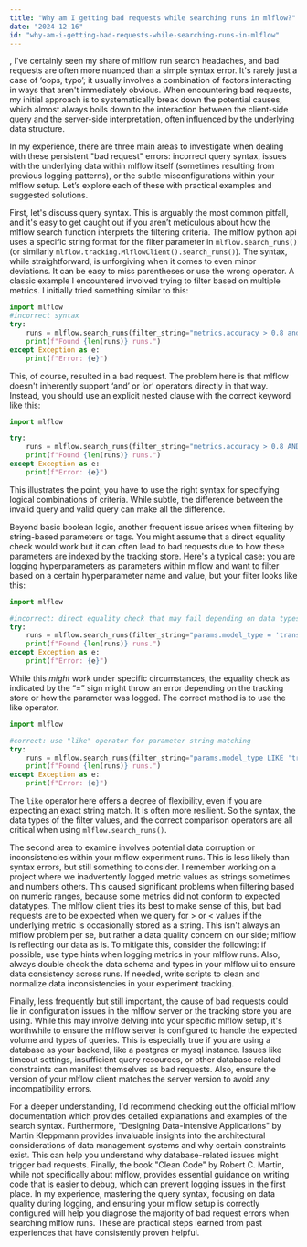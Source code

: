 ```yaml
---
title: "Why am I getting bad requests while searching runs in mlflow?"
date: "2024-12-16"
id: "why-am-i-getting-bad-requests-while-searching-runs-in-mlflow"
---
```


,  I've certainly seen my share of mlflow run search headaches, and bad requests are often more nuanced than a simple syntax error. It's rarely just a case of ‘oops, typo’; it usually involves a combination of factors interacting in ways that aren't immediately obvious. When encountering bad requests, my initial approach is to systematically break down the potential causes, which almost always boils down to the interaction between the client-side query and the server-side interpretation, often influenced by the underlying data structure.

In my experience, there are three main areas to investigate when dealing with these persistent "bad request" errors: incorrect query syntax, issues with the underlying data within mlflow itself (sometimes resulting from previous logging patterns), or the subtle misconfigurations within your mlflow setup. Let’s explore each of these with practical examples and suggested solutions.

First, let's discuss query syntax. This is arguably the most common pitfall, and it's easy to get caught out if you aren’t meticulous about how the mlflow search function interprets the filtering criteria. The mlflow python api uses a specific string format for the filter parameter in `mlflow.search_runs()` (or similarly `mlflow.tracking.MlflowClient().search_runs()`). The syntax, while straightforward, is unforgiving when it comes to even minor deviations. It can be easy to miss parentheses or use the wrong operator. A classic example I encountered involved trying to filter based on multiple metrics. I initially tried something similar to this:

```python
import mlflow
#incorrect syntax
try:
    runs = mlflow.search_runs(filter_string="metrics.accuracy > 0.8 and metrics.loss < 0.5")
    print(f"Found {len(runs)} runs.")
except Exception as e:
    print(f"Error: {e}")
```

This, of course, resulted in a bad request. The problem here is that mlflow doesn't inherently support ‘and’ or ‘or’ operators directly in that way. Instead, you should use an explicit nested clause with the correct keyword like this:

```python
import mlflow

try:
    runs = mlflow.search_runs(filter_string="metrics.accuracy > 0.8 AND metrics.loss < 0.5")
    print(f"Found {len(runs)} runs.")
except Exception as e:
    print(f"Error: {e}")
```
This illustrates the point; you have to use the right syntax for specifying logical combinations of criteria. While subtle, the difference between the invalid query and valid query can make all the difference.

Beyond basic boolean logic, another frequent issue arises when filtering by string-based parameters or tags. You might assume that a direct equality check would work but it can often lead to bad requests due to how these parameters are indexed by the tracking store. Here's a typical case: you are logging hyperparameters as parameters within mlflow and want to filter based on a certain hyperparameter name and value, but your filter looks like this:

```python
import mlflow

#incorrect: direct equality check that may fail depending on data types
try:
    runs = mlflow.search_runs(filter_string="params.model_type = 'transformer'")
    print(f"Found {len(runs)} runs.")
except Exception as e:
    print(f"Error: {e}")
```
While this *might* work under specific circumstances, the equality check as indicated by the “=” sign might throw an error depending on the tracking store or how the parameter was logged. The correct method is to use the like operator.

```python
import mlflow

#correct: use "like" operator for parameter string matching
try:
    runs = mlflow.search_runs(filter_string="params.model_type LIKE 'transformer'")
    print(f"Found {len(runs)} runs.")
except Exception as e:
    print(f"Error: {e}")
```

The `like` operator here offers a degree of flexibility, even if you are expecting an exact string match. It is often more resilient. So the syntax, the data types of the filter values, and the correct comparison operators are all critical when using `mlflow.search_runs()`.

The second area to examine involves potential data corruption or inconsistencies within your mlflow experiment runs. This is less likely than syntax errors, but still something to consider. I remember working on a project where we inadvertently logged metric values as strings sometimes and numbers others. This caused significant problems when filtering based on numeric ranges, because some metrics did not conform to expected datatypes. The mlflow client tries its best to make sense of this, but bad requests are to be expected when we query for > or < values if the underlying metric is occasionally stored as a string. This isn't always an mlflow problem per se, but rather a data quality concern on our side; mlflow is reflecting our data as is. To mitigate this, consider the following: if possible, use type hints when logging metrics in your mlflow runs. Also, always double check the data schema and types in your mlflow ui to ensure data consistency across runs. If needed, write scripts to clean and normalize data inconsistencies in your experiment tracking.

Finally, less frequently but still important, the cause of bad requests could lie in configuration issues in the mlflow server or the tracking store you are using. While this may involve delving into your specific mlflow setup, it's worthwhile to ensure the mlflow server is configured to handle the expected volume and types of queries. This is especially true if you are using a database as your backend, like a postgres or mysql instance. Issues like timeout settings, insufficient query resources, or other database related constraints can manifest themselves as bad requests. Also, ensure the version of your mlflow client matches the server version to avoid any incompatibility errors.

For a deeper understanding, I'd recommend checking out the official mlflow documentation which provides detailed explanations and examples of the search syntax. Furthermore, "Designing Data-Intensive Applications" by Martin Kleppmann provides invaluable insights into the architectural considerations of data management systems and why certain constraints exist. This can help you understand why database-related issues might trigger bad requests. Finally, the book "Clean Code" by Robert C. Martin, while not specifically about mlflow, provides essential guidance on writing code that is easier to debug, which can prevent logging issues in the first place. In my experience, mastering the query syntax, focusing on data quality during logging, and ensuring your mlflow setup is correctly configured will help you diagnose the majority of bad request errors when searching mlflow runs. These are practical steps learned from past experiences that have consistently proven helpful.
